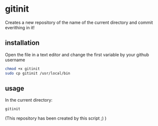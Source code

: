# gitinit

Creates a new repository of the name of the current directory and commit everithing in it!

## installation

Open the file in a text editor and change the first variable by your github username

```sh
chmod +x gitinit
sudo cp gitinit /usr/local/bin
```

## usage

In the current directory:
```sh
gitinit
```

(This repository has been created by this script ;) )
